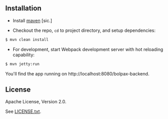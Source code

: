 ## Installation

* Install [maven](https://maven.apache.org/) [sic.]

* Checkout the repo, `cd` to project directory, and setup dependencies:
```bash
$ mvn clean install
```

* For development, start Webpack development server with hot reloading capability:
```bash
$ mvn jetty:run
```
You'll find the app running on http://localhost:8080/bolpax-backend.

## License
Apache License, Version 2.0.

See [LICENSE.txt](LICENSE.txt). 
